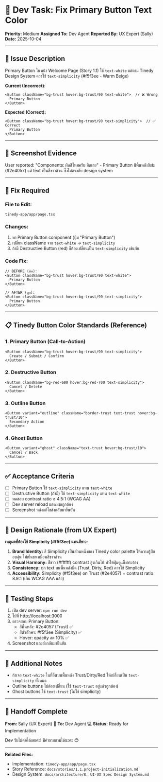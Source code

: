 # 🎨 Dev Task: Fix Primary Button Text Color

**Priority:** Medium
**Assigned To:** Dev Agent
**Reported By:** UX Expert (Sally)
**Date:** 2025-10-04

---

## 🐛 Issue Description

Primary Button ในหน้า Welcome Page (Story 1.1) ใช้ `text-white` แต่ตาม Tinedy Design System ควรใช้ `text-simplicity` (#f5f3ee - Warm Beige)

**Current (Incorrect):**
```tsx
<Button className="bg-trust hover:bg-trust/90 text-white">  // ❌ Wrong
  Primary Button
</Button>
```

**Expected (Correct):**
```tsx
<Button className="bg-trust hover:bg-trust/90 text-simplicity">  // ✅ Correct
  Primary Button
</Button>
```

---

## 📸 Screenshot Evidence

User reported: "Components: ผิดสีไหมครับ มืดเลย" - Primary Button มีพื้นหลังสีเข้ม (#2e4057) แต่ text เป็นสีขาวล้วน ซึ่งไม่ตรงกับ design system

---

## 🔧 Fix Required

### File to Edit:
`tinedy-app/app/page.tsx`

### Changes:
1. หา Primary Button component (ปุ่ม "Primary Button")
2. เปลี่ยน className จาก `text-white` → `text-simplicity`
3. ถ้ามี Destructive Button (red) ก็ต้องเปลี่ยนเป็น `text-simplicity` เช่นกัน

### Code Fix:
```tsx
// BEFORE (ผิด):
<Button className="bg-trust hover:bg-trust/90 text-white">
  Primary Button
</Button>

// AFTER (ถูก):
<Button className="bg-trust hover:bg-trust/90 text-simplicity">
  Primary Button
</Button>
```

---

## 📋 Tinedy Button Color Standards (Reference)

### 1. Primary Button (Call-to-Action)
```tsx
<Button className="bg-trust hover:bg-trust/90 text-simplicity">
  Create / Submit / Confirm
</Button>
```

### 2. Destructive Button
```tsx
<Button className="bg-red-600 hover:bg-red-700 text-simplicity">
  Cancel / Delete
</Button>
```

### 3. Outline Button
```tsx
<Button variant="outline" className="border-trust text-trust hover:bg-trust/10">
  Secondary Action
</Button>
```

### 4. Ghost Button
```tsx
<Button variant="ghost" className="text-trust hover:bg-trust/10">
  Cancel / Back
</Button>
```

---

## ✅ Acceptance Criteria

- [ ] Primary Button ใช้ `text-simplicity` แทน `text-white`
- [ ] Destructive Button (ถ้ามี) ใช้ `text-simplicity` แทน `text-white`
- [ ] ทดสอบ contrast ratio ≥ 4.5:1 (WCAG AA)
- [ ] Dev server reload แสดงผลถูกต้อง
- [ ] Screenshot หลังแก้ไขส่งกลับมายืนยัน

---

## 🎨 Design Rationale (from UX Expert)

**เหตุผลที่ต้องใช้ Simplicity (#f5f3ee) แทนสีขาว:**

1. **Brand Identity:** สี Simplicity เป็นส่วนหนึ่งของ Tinedy color palette ให้ความรู้สึกอบอุ่น ไม่เย็นชาเหมือนสีขาวล้วน
2. **Visual Harmony:** สีขาว (#ffffff) contrast สูงเกินไป ทำให้ปุ่มดูแข็งกระด้าง
3. **Consistency:** ทุก text บนพื้นหลังมืด (Trust, Dirty, Red) ควรใช้ Simplicity
4. **Accessibility:** Simplicity (#f5f3ee) on Trust (#2e4057) = contrast ratio 8.9:1 (เกิน WCAG AAA แล้ว)

---

## 🧪 Testing Steps

1. เปิด dev server: `npm run dev`
2. ไปที่ http://localhost:3000
3. ตรวจสอบ Primary Button:
   - สีพื้นหลัง: #2e4057 (Trust) ✅
   - สีตัวอักษร: #f5f3ee (Simplicity) ✅
   - Hover: opacity ลด 10% ✅
4. Screenshot และส่งกลับมายืนยัน

---

## 📝 Additional Notes

- ถ้าเจอ `text-white` ในที่อื่นบนพื้นหลัง Trust/Dirty/Red ให้เปลี่ยนเป็น `text-simplicity` ทั้งหมด
- Outline buttons ไม่ต้องเปลี่ยน (ใช้ `text-trust` อยู่แล้วถูกต้อง)
- Ghost buttons ใช้ `text-trust` (ไม่ใช่ simplicity)

---

## 🤝 Handoff Complete

**From:** Sally (UX Expert) 🎨
**To:** Dev Agent 💻
**Status:** Ready for Implementation

Dev รับไม้ต่อได้เลยค่ะ! มีคำถามถามได้นะคะ 😊

---

**Related Files:**
- Implementation: `tinedy-app/app/page.tsx`
- Story Reference: `docs/stories/1.1.project-initialization.md`
- Design System: `docs/architecture/8. UI-UX Spec Design System.md`
